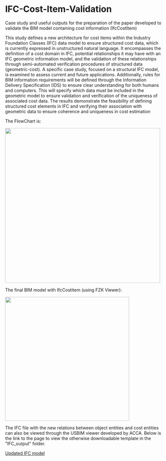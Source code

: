 # IFC-Cost-Item-Validation
Case study and useful outputs for the preparation of the paper developed to validate the BIM model containing cost information (IfcCostItem)

This study defines a new architecture for cost items within the Industry Foundation Classes (IFC) data model to ensure structured cost data, which is currently expressed in unstructured natural language. It encompasses the definition of a cost domain in IFC, potential relationships it may have with an IFC geometric information model, and the validation of these relationships through semi-automated verification procedures of structured data (geometric-cost). A specific case study, focused on a structural IFC model, is examined to assess current and future applications. Additionally, rules for BIM information requirements will be defined through the Information Delivery Specification (IDS) to ensure clear understanding for both humans and computers. This will specify which data must be included in the geometric model to ensure validation and verification of the uniqueness of associated cost data. The results demonstrate the feasibility of defining structured cost elements in IFC and verifying their association with geometric data to ensure coherence and uniqueness in cost estimation

The FlowChart is:

<img src="https://github.com/Cassa97/IFC-Cost-Item-Validation/assets/115898053/4a4da427-f001-4a86-8096-5522b3933c80" width="500" >  

The final BIM model with IfcCostitem (using FZK Viewer):

<img src="https://github.com/Cassa97/IFC-Cost-Item-Validation/assets/115898053/20aed8ae-02ac-4220-8407-c046c3653189" width="400" >

<!-- Due spazi alla fine dell'elemento precedente seguiti da un ritorno a capo -->



The IFC file with the new relations between object entities and cost entities can also be viewed through the USBIM viewer developed by ACCA. Below is the link to the page to view the otherwise downloadable template in the "IFC_output" folder.

[Updated IFC model](https://service.usbim.com/link/5ymDpiww2t1XQT1TTktGoAif)
